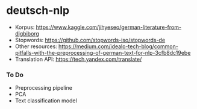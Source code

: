# deutsch-nlp

- Korpus: https://www.kaggle.com/jihyeseo/german-literature-from-digbiborg
- Stopwords: https://github.com/stopwords-iso/stopwords-de
- Other resources: https://medium.com/idealo-tech-blog/common-pitfalls-with-the-preprocessing-of-german-text-for-nlp-3cfb8dc19ebe
- Translation  API: https://tech.yandex.com/translate/


### To Do
- Preprocessing pipeline
- PCA
- Text classification model
